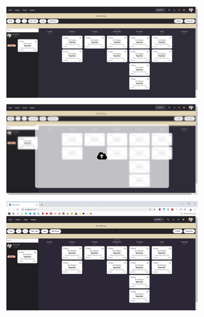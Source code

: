 ![til](src/assets/beeye1.png)

![til](src/assets/beeye2.png)

![til](/src/assets/React-App-Google-Chrome-2020-06.gif)
